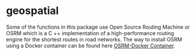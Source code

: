 # geospatial

Some of the functions in this package use Open Source Routing Machine or OSRM which is a C ++ implementation of a high-performance routing engine for the shortest routes in road networks. The way to install OSRM using a Docker container can be found here [OSRM-Docker Container](https://github.com/FrankBaut/OSRM-SERVER).

